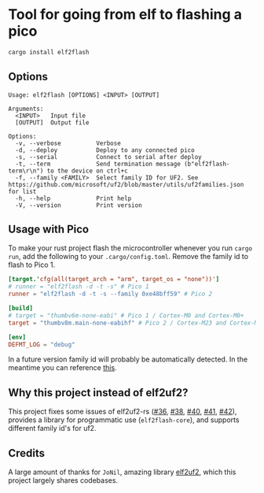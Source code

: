 # Tool for going from elf to flashing a pico

```bash
cargo install elf2flash
```

## Options
```
Usage: elf2flash [OPTIONS] <INPUT> [OUTPUT]

Arguments:
  <INPUT>   Input file
  [OUTPUT]  Output file

Options:
  -v, --verbose          Verbose
  -d, --deploy           Deploy to any connected pico
  -s, --serial           Connect to serial after deploy
  -t, --term             Send termination message (b"elf2flash-term\r\n") to the device on ctrl+c
  -f, --family <FAMILY>  Select family ID for UF2. See https://github.com/microsoft/uf2/blob/master/utils/uf2families.json for list
  -h, --help             Print help
  -V, --version          Print version
```

## Usage with Pico

To make your rust project flash the microcontroller whenever you run `cargo run`, add the following to your `.cargo/config.toml`. Remove the family id to flash to Pico 1.

```toml
[target.'cfg(all(target_arch = "arm", target_os = "none"))']
# runner = "elf2flash -d -t -s" # Pico 1
runner = "elf2flash -d -t -s --family 0xe48bff59" # Pico 2

[build]
# target = "thumbv6m-none-eabi" # Pico 1 / Cortex-M0 and Cortex-M0+
target = "thumbv8m.main-none-eabihf" # Pico 2 / Cortex-M23 and Cortex-M33

[env]
DEFMT_LOG = "debug"
```

In a future version family id will probably be automatically detected. In the meantime you can reference [this](https://github.com/microsoft/uf2/blob/master/utils/uf2families.json).

## Why this project instead of elf2uf2?
This project fixes some issues of elf2uf2-rs ([#36](https://github.com/JoNil/elf2uf2-rs/pull/36), [#38](https://github.com/JoNil/elf2uf2-rs/issues/38), [#40](https://github.com/JoNil/elf2uf2-rs/issues/40), [#41](https://github.com/JoNil/elf2uf2-rs/pull/41), [#42](https://github.com/JoNil/elf2uf2-rs/pull/42)), provides a library for programmatic use (`elf2flash-core`), and supports different family id's for uf2.

## Credits
A large amount of thanks for `JoNil`, amazing library [elf2uf2](https://github.com/JoNil/elf2uf2-rs), which this project largely shares codebases.
